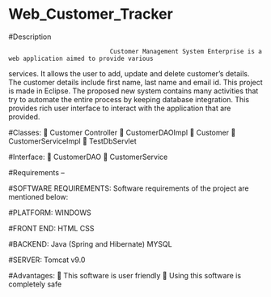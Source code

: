 # Web_Customer_Tracker
#Description

                                Customer Management System Enterprise is a web application aimed to provide various
services. It allows the user to add, update and delete customer’s details. The customer details
include first name, last name and email id. This project is made in Eclipse. The proposed new
system contains many activities that try to automate the entire process by keeping database
integration. This provides rich user interface to interact with the application that are provided.


#Classes:
 Customer Controller
 CustomerDAOImpl
 Customer
 CustomerServiceImpl
 TestDbServlet


#Interface:
 CustomerDAO
 CustomerService

#Requirements –

#SOFTWARE REQUIREMENTS:
Software requirements of the project are mentioned below:

#PLATFORM: WINDOWS

#FRONT END: HTML
 CSS

#BACKEND: Java (Spring and Hibernate)
 MYSQL

#SERVER: Tomcat v9.0

#Advantages:
 This software is user friendly
 Using this software is completely safe 
